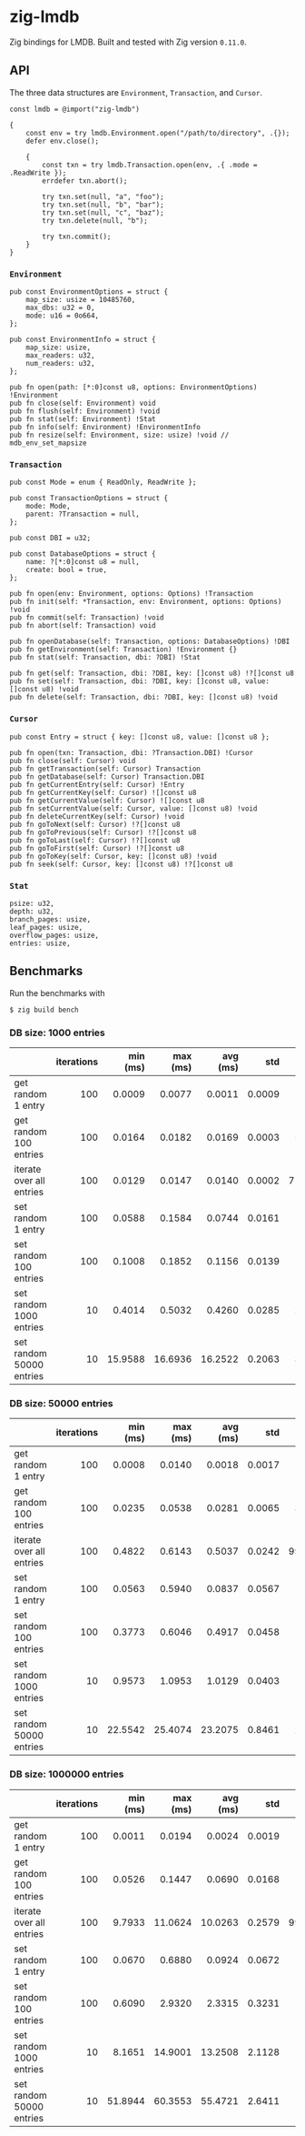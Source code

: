 # zig-lmdb

Zig bindings for LMDB. Built and tested with Zig version `0.11.0`.

## API

The three data structures are `Environment`, `Transaction`, and `Cursor`.

```zig
const lmdb = @import("zig-lmdb")

{
    const env = try lmdb.Environment.open("/path/to/directory", .{});
    defer env.close();

    {
        const txn = try lmdb.Transaction.open(env, .{ .mode = .ReadWrite });
        errdefer txn.abort();

        try txn.set(null, "a", "foo");
        try txn.set(null, "b", "bar");
        try txn.set(null, "c", "baz");
        try txn.delete(null, "b");

        try txn.commit();
    }
}
```

### `Environment`

```zig
pub const EnvironmentOptions = struct {
    map_size: usize = 10485760,
    max_dbs: u32 = 0,
    mode: u16 = 0o664,
};

pub const EnvironmentInfo = struct {
    map_size: usize,
    max_readers: u32,
    num_readers: u32,
};

pub fn open(path: [*:0]const u8, options: EnvironmentOptions) !Environment
pub fn close(self: Environment) void
pub fn flush(self: Environment) !void
pub fn stat(self: Environment) !Stat
pub fn info(self: Environment) !EnvironmentInfo
pub fn resize(self: Environment, size: usize) !void // mdb_env_set_mapsize
```

### `Transaction`

```zig
pub const Mode = enum { ReadOnly, ReadWrite };

pub const TransactionOptions = struct {
    mode: Mode,
    parent: ?Transaction = null,
};

pub const DBI = u32;

pub const DatabaseOptions = struct {
    name: ?[*:0]const u8 = null,
    create: bool = true,
};

pub fn open(env: Environment, options: Options) !Transaction
pub fn init(self: *Transaction, env: Environment, options: Options) !void
pub fn commit(self: Transaction) !void
pub fn abort(self: Transaction) void

pub fn openDatabase(self: Transaction, options: DatabaseOptions) !DBI
pub fn getEnvironment(self: Transaction) !Environment {}
pub fn stat(self: Transaction, dbi: ?DBI) !Stat

pub fn get(self: Transaction, dbi: ?DBI, key: []const u8) !?[]const u8
pub fn set(self: Transaction, dbi: ?DBI, key: []const u8, value: []const u8) !void
pub fn delete(self: Transaction, dbi: ?DBI, key: []const u8) !void
```

### `Cursor`

```zig
pub const Entry = struct { key: []const u8, value: []const u8 };

pub fn open(txn: Transaction, dbi: ?Transaction.DBI) !Cursor
pub fn close(self: Cursor) void
pub fn getTransaction(self: Cursor) Transaction
pub fn getDatabase(self: Cursor) Transaction.DBI
pub fn getCurrentEntry(self: Cursor) !Entry
pub fn getCurrentKey(self: Cursor) ![]const u8
pub fn getCurrentValue(self: Cursor) ![]const u8
pub fn setCurrentValue(self: Cursor, value: []const u8) !void
pub fn deleteCurrentKey(self: Cursor) !void
pub fn goToNext(self: Cursor) !?[]const u8
pub fn goToPrevious(self: Cursor) !?[]const u8
pub fn goToLast(self: Cursor) !?[]const u8
pub fn goToFirst(self: Cursor) !?[]const u8
pub fn goToKey(self: Cursor, key: []const u8) !void
pub fn seek(self: Cursor, key: []const u8) !?[]const u8
```

### `Stat`

```zig
psize: u32,
depth: u32,
branch_pages: usize,
leaf_pages: usize,
overflow_pages: usize,
entries: usize,
```

## Benchmarks

Run the benchmarks with

```
$ zig build bench
```

### DB size: 1000 entries

|                          | iterations | min (ms) | max (ms) | avg (ms) |    std |  ops / s |
| :----------------------- | ---------: | -------: | -------: | -------: | -----: | -------: |
| get random 1 entry       |        100 |   0.0009 |   0.0077 |   0.0011 | 0.0009 |   872707 |
| get random 100 entries   |        100 |   0.0164 |   0.0182 |   0.0169 | 0.0003 |  5902310 |
| iterate over all entries |        100 |   0.0129 |   0.0147 |   0.0140 | 0.0002 | 71379574 |
| set random 1 entry       |        100 |   0.0588 |   0.1584 |   0.0744 | 0.0161 |    13450 |
| set random 100 entries   |        100 |   0.1008 |   0.1852 |   0.1156 | 0.0139 |   865202 |
| set random 1000 entries  |         10 |   0.4014 |   0.5032 |   0.4260 | 0.0285 |  2347165 |
| set random 50000 entries |         10 |  15.9588 |  16.6936 |  16.2522 | 0.2063 |  3076516 |

### DB size: 50000 entries

|                          | iterations | min (ms) | max (ms) | avg (ms) |    std |  ops / s |
| :----------------------- | ---------: | -------: | -------: | -------: | -----: | -------: |
| get random 1 entry       |        100 |   0.0008 |   0.0140 |   0.0018 | 0.0017 |   545432 |
| get random 100 entries   |        100 |   0.0235 |   0.0538 |   0.0281 | 0.0065 |  3561937 |
| iterate over all entries |        100 |   0.4822 |   0.6143 |   0.5037 | 0.0242 | 99267401 |
| set random 1 entry       |        100 |   0.0563 |   0.5940 |   0.0837 | 0.0567 |    11949 |
| set random 100 entries   |        100 |   0.3773 |   0.6046 |   0.4917 | 0.0458 |   203357 |
| set random 1000 entries  |         10 |   0.9573 |   1.0953 |   1.0129 | 0.0403 |   987228 |
| set random 50000 entries |         10 |  22.5542 |  25.4074 |  23.2075 | 0.8461 |  2154474 |

### DB size: 1000000 entries

|                          | iterations | min (ms) | max (ms) | avg (ms) |    std |  ops / s |
| :----------------------- | ---------: | -------: | -------: | -------: | -----: | -------: |
| get random 1 entry       |        100 |   0.0011 |   0.0194 |   0.0024 | 0.0019 |   422608 |
| get random 100 entries   |        100 |   0.0526 |   0.1447 |   0.0690 | 0.0168 |  1448383 |
| iterate over all entries |        100 |   9.7933 |  11.0624 |  10.0263 | 0.2579 | 99737645 |
| set random 1 entry       |        100 |   0.0670 |   0.6880 |   0.0924 | 0.0672 |    10819 |
| set random 100 entries   |        100 |   0.6090 |   2.9320 |   2.3315 | 0.3231 |    42890 |
| set random 1000 entries  |         10 |   8.1651 |  14.9001 |  13.2508 | 2.1128 |    75467 |
| set random 50000 entries |         10 |  51.8944 |  60.3553 |  55.4721 | 2.6411 |   901354 |

